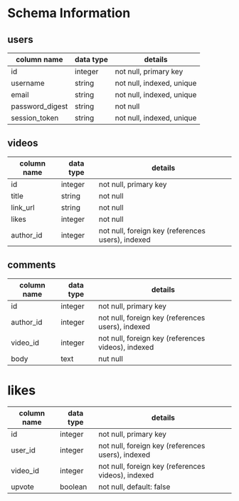 # Schema Information

## users
column name     | data type | details
----------------|-----------|-----------------------
id              | integer   | not null, primary key
username        | string    | not null, indexed, unique
email           | string    | not null, indexed, unique
password_digest | string    | not null
session_token   | string    | not null, indexed, unique

## videos
column name | data type | details
------------|-----------|-----------------------
id          | integer   | not null, primary key
title       | string    | not null
link_url    | string    | not null
likes       | integer   | not null
author_id   | integer   | not null, foreign key (references users), indexed

## comments
column name | data type | details
------------|-----------|-----------------------
id          | integer   | not null, primary key
author_id   | integer   | not null, foreign key (references users), indexed
video_id    | integer   | not null, foreign key (references videos), indexed
body        | text      | nut null

# likes
column name | data type | details
------------|-----------|-----------------------
id          | integer   | not null, primary key
user_id     | integer   | not null, foreign key (references users), indexed
video_id    | integer   | not null, foreign key (references videos), indexed
upvote      | boolean   | not null, default: false
